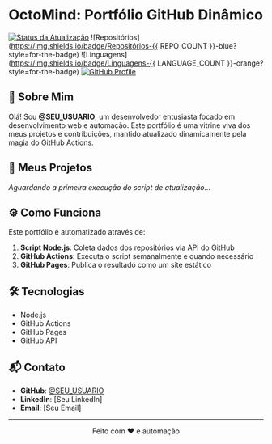 # OctoMind: Portfólio GitHub Dinâmico

[![Status da Atualização](https://img.shields.io/github/actions/workflow/status/SEU_USUARIO/octomind/update.yml?branch=main&label=Atualização%20Automática&style=for-the-badge)](https://github.com/SEU_USUARIO/octomind/actions/workflows/update.yml)
![Repositórios](https://img.shields.io/badge/Repositórios-{{ REPO_COUNT }}-blue?style=for-the-badge)
![Linguagens](https://img.shields.io/badge/Linguagens-{{ LANGUAGE_COUNT }}-orange?style=for-the-badge)
[![GitHub Profile](https://img.shields.io/badge/GitHub-SEU_USUARIO-lightgrey?style=for-the-badge&logo=github)](https://github.com/SEU_USUARIO)

## 👋 Sobre Mim

Olá! Sou **@SEU_USUARIO**, um desenvolvedor entusiasta focado em desenvolvimento web e automação. Este portfólio é uma vitrine viva dos meus projetos e contribuições, mantido atualizado dinamicamente pela magia do GitHub Actions.

## 🚀 Meus Projetos

<!-- OCTOMIND_PROJECTS_START -->
*Aguardando a primeira execução do script de atualização...*
<!-- OCTOMIND_PROJECTS_END -->

## ⚙️ Como Funciona

Este portfólio é automatizado através de:

1. **Script Node.js**: Coleta dados dos repositórios via API do GitHub
2. **GitHub Actions**: Executa o script semanalmente e quando necessário
3. **GitHub Pages**: Publica o resultado como um site estático

## 🛠️ Tecnologias

- Node.js
- GitHub Actions
- GitHub Pages
- GitHub API

## 📬 Contato

- **GitHub**: [@SEU_USUARIO](https://github.com/SEU_USUARIO)
- **LinkedIn**: [Seu LinkedIn]
- **Email**: [Seu Email]

---

<p align="center">
  Feito com ❤️ e automação
</p>
